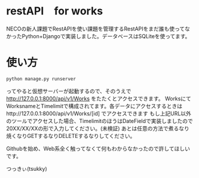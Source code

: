 # restAPI　for works
NECOの新人課題でRestAPIを使い課題を管理するRestAPIをまだ誰も使ってなかったPython+Djangoで実装しました。データベースはSQLiteを使ってます。


# 使い方
```bash
python manage.py runserver
```
ってやると仮想サーバーが起動するので、そのうえで
http://127.0.0.1:8000/api/v1/Works
をたたくとアクセスできます。
WorksにてWorksnameとTimelimitで構成されてます。各データにアクセスするときはhttp://127.0.0.1:8000/api/v1/Works/[id] でアクセスできます
もし上記URL以外のツールでアクセスした場合、TimelimitのほうはDateFieldで実装しましたので20XX/XX/XXの形で入力してください。(未検証)
あとは任意の方法で煮るなり焼くなりGETするなりDELETEするなりしてください。

Githubを始め、Web系全く触ってなくて何もわからなかったので許してほしいです。

つっきぃ(tsukky)